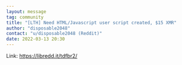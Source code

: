 ```yaml
---
layout: message
tag: community
title: "[LTH] Need HTML/Javascript user script created, $15 XMR"
author: "disposable2048"	
contact: "u/disposable2048 (Reddit)"
date: 2022-03-13 20:30
---
```


Link: https://libredd.it/tdfbr2/
